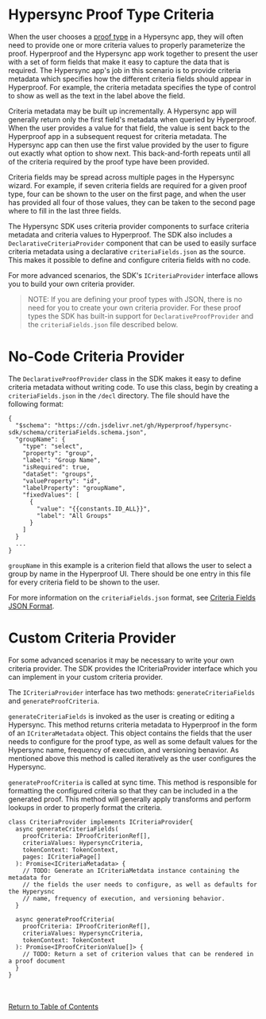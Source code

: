 # Hypersync Proof Type Criteria

When the user chooses a [proof type](./006-proof-types.md) in a Hypersync app, they will often need to provide one or more criteria values to properly parameterize the proof. Hyperproof and the Hypersync app work together to present the user with a set of form fields that make it easy to capture the data that is required. The Hypersync app's job in this scenario is to provide criteria metadata which specifies how the different criteria fields should appear in Hyperproof. For example, the criteria metadata specifies the type of control to show as well as the text in the label above the field.

Criteria metadata may be built up incrementally. A Hypersync app will generally return only the first field's metadata when queried by Hyperproof. When the user provides a value for that field, the value is sent back to the Hyperproof app in a subsequent request for criteria metadata. The Hypersync app can then use the first value provided by the user to figure out exactly what option to show next. This back-and-forth repeats until all of the criteria required by the proof type have been provided.

Criteria fields may be spread across multiple pages in the Hypersync wizard. For example, if seven criteria fields are required for a given proof type, four can be shown to the user on the first page, and when the user has provided all four of those values, they can be taken to the second page where to fill in the last three fields.

The Hypersync SDK uses criteria provider components to surface criteria metadata and criteria values to Hyperproof. The SDK also includes a `DeclarativeCriteriaProvider` component that can be used to easily surface criteria metadata using a declarative `criteriaFields.json` as the source. This makes it possible to define and configure criteria fields with no code.

For more advanced scenarios, the SDK's `ICriteriaProvider` interface allows you to build your own criteria provider.

> NOTE: If you are defining your proof types with JSON, there is no need for you to create your own criteria provider. For these proof types the SDK has built-in support for `DeclarativeProofProvider` and the `criteriaFields.json` file described below.

# No-Code Criteria Provider

The `DeclarativeProofProvider` class in the SDK makes it easy to define criteria metadata without writing code. To use this class, begin by creating a `criteriaFields.json` in the `/decl` directory. The file should have the following format:

```
{
  "$schema": "https://cdn.jsdelivr.net/gh/Hyperproof/hypersync-sdk/schema/criteriaFields.schema.json",
  "groupName": {
    "type": "select",
    "property": "group",
    "label": "Group Name",
    "isRequired": true,
    "dataSet": "groups",
    "valueProperty": "id",
    "labelProperty": "groupName",
    "fixedValues": [
      {
        "value": "{{constants.ID_ALL}}",
        "label": "All Groups"
      }
    ]
  }
  ...
}
```

`groupName` in this example is a criterion field that allows the user to select a group by name in the Hyperproof UI. There should be one entry in this file for every criteria field to be shown to the user.

For more information on the `criteriaFields.json` format, see [Criteria Fields JSON Format](./053-criteria-fields-json.md).

# Custom Criteria Provider

For some advanced scenarios it may be necessary to write your own criteria provider. The SDK provides the ICriteriaProvider interface which you can implement in your custom criteria provider.

The `ICriteriaProvider` interface has two methods: `generateCriteriaFields` and `generateProofCriteria`.

`generateCriteriaFields` is invoked as the user is creating or editing a Hypersync. This method returns criteria metadata to Hyperproof in the form of an `ICriteraMetadata` object. This object contains the fields that the user needs to configure for the proof type, as well as some default values for the Hypersync name, frequency of execution, and versioning benavior. As mentioned above this method is called iteratively as the user configures the Hypersync.

`generateProofCriteria` is called at sync time. This method is responsible for formatting the configured criteria so that they can be included in a the generated proof. This method will generally apply transforms and perform lookups in order to properly format the criteria.

```
class CriteriaProvider implements ICriteriaProvider{
  async generateCriteriaFields(
    proofCriteria: IProofCriterionRef[],
    criteriaValues: HypersyncCriteria,
    tokenContext: TokenContext,
    pages: ICriteriaPage[]
  ): Promise<ICriteriaMetadata> {
    // TODO: Generate an ICriteriaMetdata instance containing the metadata for
    // the fields the user needs to configure, as well as defaults for the Hyperysnc
    // name, frequency of execution, and versioning behavior.
  }

  async generateProofCriteria(
    proofCriteria: IProofCriterionRef[],
    criteriaValues: HypersyncCriteria,
    tokenContext: TokenContext
  ): Promise<IProofCriterionValue[]> {
    // TODO: Return a set of criterion values that can be rendered in a proof document
  }
}
```

<br></br>
[Return to Table of Contents](./000-toc.md)
